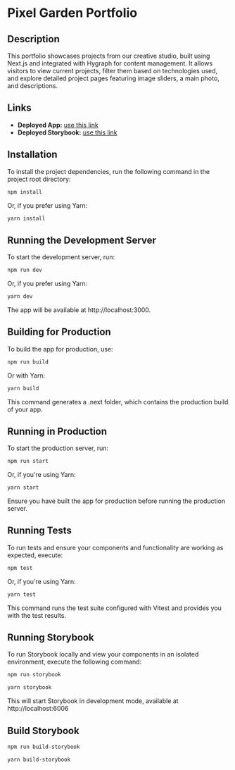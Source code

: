 # Pixel Garden Portfolio

## Description

This portfolio showcases projects from our creative studio, built using Next.js and integrated with Hygraph for content management. It allows visitors to view current projects, filter them based on technologies used, and explore detailed project pages featuring image sliders, a main photo, and descriptions.

## Links

- **Deployed App:** [use this link](pixel-studio-psi.vercel.app)
- **Deployed Storybook:** [use this link](https://pixel-studio-storybook.vercel.app)

## Installation

To install the project dependencies, run the following command in the project root directory:

```bash
npm install
```

Or, if you prefer using Yarn:

```bash
yarn install
```

## Running the Development Server

To start the development server, run:

```bash
npm run dev
```

Or, if you prefer using Yarn:

```bash
yarn dev
```

The app will be available at http://localhost:3000.

## Building for Production

To build the app for production, use:

```bash
npm run build
```

Or with Yarn:

```bash
yarn build
```

This command generates a .next folder, which contains the production build of your app.

## Running in Production

To start the production server, run:

```bash
npm run start
```

Or, if you're using Yarn:

```bash
yarn start
```

Ensure you have built the app for production before running the production server.

## Running Tests

To run tests and ensure your components and functionality are working as expected, execute:

```bash
npm test
```

Or, if you're using Yarn:

```bash
yarn test
```

This command runs the test suite configured with Vitest and provides you with the test results.

## Running Storybook

To run Storybook locally and view your components in an isolated environment, execute the following command:

```bash
npm run storybook
```

```bash
yarn storybook
```

This will start Storybook in development mode, available at http://localhost:6006

## Build Storybook

```bash
npm run build-storybook

```

```bash
yarn build-storybook
```
